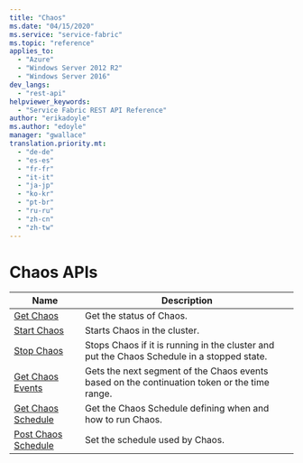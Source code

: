 ```yaml
---
title: "Chaos"
ms.date: "04/15/2020"
ms.service: "service-fabric"
ms.topic: "reference"
applies_to: 
  - "Azure"
  - "Windows Server 2012 R2"
  - "Windows Server 2016"
dev_langs: 
  - "rest-api"
helpviewer_keywords: 
  - "Service Fabric REST API Reference"
author: "erikadoyle"
ms.author: "edoyle"
manager: "gwallace"
translation.priority.mt: 
  - "de-de"
  - "es-es"
  - "fr-fr"
  - "it-it"
  - "ja-jp"
  - "ko-kr"
  - "pt-br"
  - "ru-ru"
  - "zh-cn"
  - "zh-tw"
---
```

# Chaos APIs

| Name | Description |
| --- | --- |
| [Get Chaos](sfclient-v71-api-getchaos.md) | Get the status of Chaos.<br/> |
| [Start Chaos](sfclient-v71-api-startchaos.md) | Starts Chaos in the cluster.<br/> |
| [Stop Chaos](sfclient-v71-api-stopchaos.md) | Stops Chaos if it is running in the cluster and put the Chaos Schedule in a stopped state.<br/> |
| [Get Chaos Events](sfclient-v71-api-getchaosevents.md) | Gets the next segment of the Chaos events based on the continuation token or the time range.<br/> |
| [Get Chaos Schedule](sfclient-v71-api-getchaosschedule.md) | Get the Chaos Schedule defining when and how to run Chaos.<br/> |
| [Post Chaos Schedule](sfclient-v71-api-postchaosschedule.md) | Set the schedule used by Chaos.<br/> |

